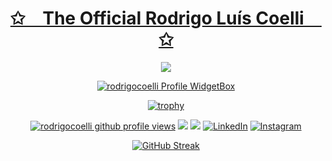 <!--
 Inicio da mensagem bem vindo, com a frase estática
 -->

<p align="center"><a href="https://bio.link/coelli/">
    <h1 align="center">✩&emsp;The Official Rodrigo Luís Coelli&emsp;✩</h1>
</p></a>

<!-- 
Inicio da mensagem bem vindo, com a frase animada.
Fonte: https://readme-typing-svg.herokuapp.com
-->
<p align="center"><a href="https://bio.link/coelli/">
    <img src="https://readme-typing-svg.herokuapp.com/?lines=Bem+vind@+ao+meu+Gitperfil!;Visite+minha+bio+clicando+aqui!&font=sofia%20pro&%color=%fff&center=true&width=400&height=100">
</p></a>

<!--
 
**rodrigocoelli/rodrigocoelli** is a ✨ _special_ ✨ repository because its `README.md` (this file) appears on your GitHub profile.

Here are some ideas to get you started:

- 🔭 I’m currently working on ...
- 🌱 I’m currently learning ...
- 👯 I’m looking to collaborate on ...
- 🤔 I’m looking for help with ...
- 💬 Ask me about ...
- 📫 How to reach me: ...
- 😄 Pronouns: ...
- ⚡ Fun fact: ...
-->

<!--
 Inicio dos trabalhos com widgebox.
Vou usar o comando "href" para lincar as imagens para o github, para não deixar a imagem abrir em um endereço genérico.

Fonte:  https://github.com/Jurredr/github-widgetbox
        https://github.com/antonkomarev/github-profile-views-counter
        https://streak-stats.demolab.com/demo/
        https://github.com/Platane/snk
-->

<div>
  <a href="https://github.com/octoelli">
  <div  align="center"> 

<a href="https://github.com/octoelli"><img src="https://github-widgetbox.vercel.app/api/profile?username=octoelli&amp;theme=darkmode&amp;data=followers,repositories,stars,commits" alt="rodrigocoelli Profile WidgetBox"></a></a>

[![trophy](https://github-profile-trophy.vercel.app/?username=octoelli&theme=dracula)](https://github.com/stars/octoelli/lists/future-ideas)


<a href="https://www.github.com/octoelli"><img src="https://komarev.com/ghpvc/?username=octoelli&style=for-the-badge&color=161c1c&label=👁+PROFILE+VIEWS" alt="rodrigocoelli github profile views" /></a>
<a href="https://www.linux.org"><img src="https://img.shields.io/badge/OS-Linux-e06c75?style=for-the-badge&logoColor=00c6ff&logo=linux&color=161c1c" /></a>
<a href="https://archlinux.org"><img src="https://img.shields.io/badge/DISTRO-Arch-56b6c2?style=for-the-badge&logo=arch-linux&logoColor=00c6ff&color=161c1c" /></a>
[![LinkedIn](https://img.shields.io/badge/LinkedIn-0077B5?style=for-the-badge&logo=linkedin&logoColor=white)](https://www.linkedin.com/in/rodrigocoelli/)
[![Instagram](https://img.shields.io/badge/-Instagram-%23E4405F?style=for-the-badge&logo=instagram&logoColor=white)](https://www.instagram.com/rodrigo.coelli/)

 
  [![GitHub Streak](https://streak-stats.demolab.com/?user=octoelli&theme=chartreuse-dark&background=000&border=30A3DC&dates=FFF)](https://github.com/octoelli/)





</div>
    </div>

<!-- 
Fique a vontade para reproduzir, editar e contribuir com os widgets.
Mas deixe a fonte do original, caso algum amiguinho necessite de ajuda.
-->
